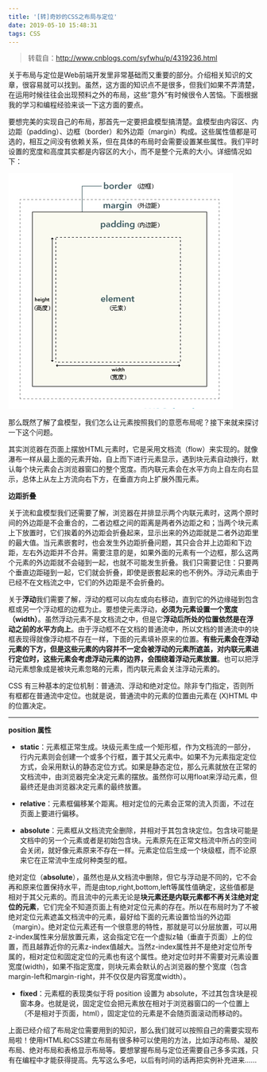 ```yaml
---
title: '[转]奇妙的CSS之布局与定位'
date: 2019-05-10 15:48:31
tags: CSS
---
```


> 转载自：http://www.cnblogs.com/syfwhu/p/4319236.html

关于布局与定位是Web前端开发里非常基础而又重要的部分。介绍相关知识的文章，很容易就可以找到。虽然，这方面的知识点不是很多，但我们如果不弄清楚，在运用时候往往会出现预料之外的布局，这些“意外”有时候很令人苦恼。下面根据我的学习和编程经验来谈一下这方面的要点。

要想完美的实现自己的布局，那首先一定要把盒模型搞清楚。盒模型由内容区、内边距（padding）、边框（border）和外边距（margin）构成。这些属性值都是可选的，相互之间没有依赖关系，但在具体的布局时会需要设置某些属性。我们平时设置的宽度和高度其实都是内容区的大小，而不是整个元素的大小。详细情况如下：

![盒模型](https://raw.githubusercontent.com/XTZhu/image/master/blog/062030266957536.jpg)

那么既然了解了盒模型，我们怎么让元素按照我们的意愿布局呢？接下来就来探讨一下这个问题。

其实浏览器在页面上摆放HTML元素时，它是采用文档流（flow）来实现的。就像瀑布一样从最上面的元素开始，自上而下进行元素显示，遇到块元素自动换行，默认每个块元素会占浏览器窗口的整个宽度。而内联元素会在水平方向上自左向右显示，总体上从左上方流向右下方，在垂直方向上扩展外围元素。

**边距折叠**

关于流和盒模型我们还需要了解，浏览器在并排显示两个内联元素时，这两个原时间的外边距是不会重合的，二者边框之间的距离是两者外边距之和；当两个块元素上下放置时，它们挨着的外边距会折叠起来，显示出来的外边距就是二者外边距里的最大值。当元素嵌套时，也会发生外边距折叠问题，其只会合并上边距和下边距，左右外边距并不合并。需要注意的是，如果外面的元素有一个边框，那么这两个元素的外边距就不会碰到一起，也就不可能发生折叠。我们只需要记住：只要两个垂直边距碰到一起，它们就会折叠，即使是嵌套起来的也不例外。浮动元素由于已经不在文档流之中，它们的外边距是不会折叠的。

关于**浮动**我们需要了解，浮动的框可以向左或向右移动，直到它的外边缘碰到包含框或另一个浮动框的边框为止。要想使元素浮动，**必须为元素设置一个宽度（width）**。虽然浮动元素不是文档流之中，但是它**浮动后所处的位置依然是在浮动之前的水平方向上**。由于浮动框不在文档的普通流中，所以文档的普通流中的块框表现得就像浮动框不存在一样，下面的元素填补原来的位置。**有些元素会在浮动元素的下方，但是这些元素的内容并不一定会被浮动的元素所遮盖，对内联元素进行定位时，这些元素会考虑浮动元素的边界，会围绕着浮动元素放置**。也可以把浮动元素想象成是被块元素忽略的元素，而内联元素会关注浮动元素的。       

CSS 有三种基本的定位机制：普通流、浮动和绝对定位。除非专门指定，否则所有框都在普通流中定位。也就是说，普通流中的元素的位置由元素在 (X)HTML 中的位置决定。 

---
**position 属性**

- **static**：元素框正常生成。块级元素生成一个矩形框，作为文档流的一部分，行内元素则会创建一个或多个行框，置于其父元素中。如果不为元素指定定位方式，会采用默认的静态定位方式。如果是静态定位，那么元素就放在正常的文档流中，由浏览器完全决定元素的摆放。虽然你可以用float来浮动元素，但最终还是由浏览器决定元素的最终放置。

- **relative**：元素框偏移某个距离。相对定位的元素会正常的流入页面，不过在页面上要进行偏移。

- **absolute**：元素框从文档流完全删除，并相对于其包含块定位。包含块可能是文档中的另一个元素或者是初始包含块。元素原先在正常文档流中所占的空间会关闭，就好像元素原来不存在一样。元素定位后生成一个块级框，而不论原来它在正常流中生成何种类型的框。

绝对定位（**absolute**），虽然也是从文档流中删除，但它与浮动是不同的，它不会再和原来位置保持水平，而是由top,right,bottom,left等属性值确定，这些值都是相对于其父元素的。而且流中的元素无论是**块元素还是内联元素都不再关注绝对定位的元素**，它们完全不知道页面上有绝对定位元素的存在。所以在布局时为了不被绝对定位元素遮盖文档流中的元素，最好给下面的元素设置恰当的外边距（margin）。绝对定位元素还有一个很意思的特性，那就是可以分层放置，可以用z-index属性来分层放置元素，这会指定它在一个虚拟z轴（垂直于页面）上的位置，而且越靠近你的元素z-index值越大。当然z-index属性并不是绝对定位所专属的，相对定位和固定定位的元素也有这个属性。绝对定位时并不需要对元素设置宽度(width)，如果不指定宽度，则块元素会默认的占浏览器的整个宽度（包含margin-left和margin-right，并不仅仅是内容宽度width）。

- **fixed**：元素框的表现类似于将 position 设置为 absolute，不过其包含块是视窗本身。也就是说，固定定位会把元素放在相对于浏览器窗口的一个位置上（不是相对于页面，html），固定定位的元素是不会随页面滚动而移动的。

上面已经介绍了布局定位需要用到的知识，那么我们就可以按照自己的需要实现布局啦！使用HTML和CSS建立布局有很多种可以使用的方法，比如浮动布局、凝胶布局、绝对布局和表格显示布局等。要想掌握布局与定位还需要自己多多实践，只有在编程中才能获得提高。先写这么多吧，以后有时间的话再把实例补充进来……